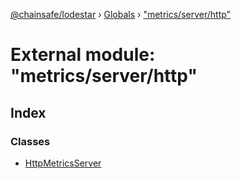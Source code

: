 [@chainsafe/lodestar](../README.md) › [Globals](../globals.md) › ["metrics/server/http"](_metrics_server_http_.md)

# External module: "metrics/server/http"

## Index

### Classes

* [HttpMetricsServer](../classes/_metrics_server_http_.httpmetricsserver.md)
